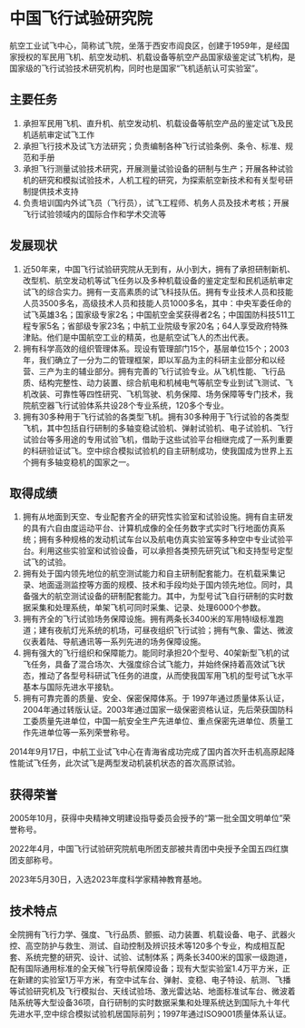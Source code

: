 # 中国飞行试验研究院

航空工业试飞中心，简称试飞院，坐落于西安市阎良区，创建于1959年，是经国家授权的军民用飞机、航空发动机、机载设备等航空产品国家级鉴定试飞机构，是国家级的飞行试验技术研究机构，同时也是国家“飞机适航认可实验室”。

## 主要任务

1. 承担军民用飞机、直升机、航空发动机、机载设备等航空产品的鉴定试飞及民机适航审定试飞工作
2. 承担飞行技术及试飞方法研究；负责编制各种飞行试验条例、条令、标准、规范和手册
3. 承担飞行测量试验技术研究，开展测量试验设备的研制与生产；开展各种试验机的研究和模拟试验技术，人机工程的研究，为探索航空新技术和有关型号研制提供技术支持
4. 负责培训国内外试飞员（飞行员），试飞工程师、机务人员及技术考核；开展飞行试验领域内的国际合作和学术交流等

## 发展现状

1. 近50年来，中国飞行试验研究院从无到有，从小到大，拥有了承担研制新机、改型机、航空发动机等试飞任务以及多种机载设备的鉴定定型和民机适航审定试飞的综合实力。拥有一支高素质的试飞科技队伍。拥有专业技术人员和技能人员3500多名，高级技术人员和技能人员1000多名，其中：中央军委任命的试飞英雄3名；国家级专家2名；中国航空金奖获得者2名；中国国防科技511工程专家5名；省部级专家23名；中航工业院级专家20名；64人享受政府特殊津贴。他们是中国航空工业的精英，也是航空试飞人的杰出代表。
2. 拥有科学高效的组织管理体系。现设有管理部门15个，基层单位15个；2003年，我们确立了一分为二的管理框架，即以军品为主的科研主业部分和以经营、三产为主的辅业部分。拥有完善的飞行试验专业。从飞机性能、飞行品质、结构完整性、动力装置、综合航电和机械电气等航空专业到试飞测试、飞机改装、可靠性等四性研究、飞机驾驶、机务保障、场务保障等专门技术，我院航空器飞行试验体系共设28个专业系统，120多个专业。
3. 拥有30多种用于飞行试验的各类型飞机。拥有30多种用于飞行试验的各类型飞机，其中包括自行研制的多轴变稳试验机、弹射试验机、电子试验机、飞行试验台等多用途的专用试验飞机，借助于这些试验平台相继完成了一系列重要的科研验证试飞。空中综合模拟试验机的自主研制成功，使我国成为世界上五个拥有多轴变稳机的国家之一。

## 取得成绩

1. 拥有从地面到天空、专业配套齐全的研究性实验室和试验设施。拥有自主研发的具有六自由度运动平台、计算机成像的全任务数字式实时飞行地面仿真系统；拥有多种规格的发动机试车台以及航电仿真实验室等多种空中专业试验平台。利用这些实验室和试验设备，可以承担各类预先研究试飞和支持型号定型试飞的试验。
2. 拥有处于国内领先地位的航空测试能力和自主研制配套能力。在机载采集记录、地面遥测监控等方面的规模、技术和手段均处于国内领先地位。同时，具备强大的航空测试设备的研制配套能力。其中，为型号试飞自行研制的实时数据采集和处理系统，单架飞机可同时采集、记录、处理6000个参数。
3. 拥有齐全的飞行试验场务保障设施。拥有两条长3400米的军用特Ⅰ级标准跑道；建有夜航灯光系统的机场，可昼夜组织飞行试验；拥有气象、雷达、微波仪表着陆、导航通讯等一系列先进的场务保障设施。
4. 拥有强大的飞行组织和保障能力。能同时承担20个型号、40架新型飞机的试飞任务，具备了混合场次、大强度综合试飞能力，并始终保持着高效试飞状态，推动了各型号科研试飞任务的进度，从而使我国军用飞机的型号试飞水平基本与国际先进水平接轨。
5. 拥有可靠完善的质量、安全、保密保障体系。于 1997年通过质量体系认证，2004年通过转版认证。2003年通过国家一级保密资格认证，先后荣获国防科工委质量先进单位，中国一航安全生产先进单位、重点保密先进单位、质量工作先进单位等一系列荣誉称号。

2014年9月17日，中航工业试飞中心在青海省成功完成了国内首次歼击机高原起降性能试飞任务，此次试飞是两型发动机装机状态的首次高原试验。

## 获得荣誉

2005年10月，获得中央精神文明建设指导委员会授予的“第一批全国文明单位”荣誉称号。

2022年4月，中国飞行试验研究院航电所团支部被共青团中央授予全国五四红旗团支部称号。

2023年5月30日，入选2023年度科学家精神教育基地。

## 技术特点

全院拥有飞行力学、强度、飞行品质、颤振、动力装置、机载设备、电子、武器火控、高空防护与救生、测试、自动控制及辨识技术等120多个专业，构成相互配套、系统完整的研究、设计、试验、试制体系；两条长3400米的国家一级跑道，配有国际通用标准的全天候飞行导航保障设备；现有大型实验室1.4万平方米，正在新建的实验室1万平方米，有空中试车台、弹射、变稳、电子特设、航测、飞播等试验研究机及飞行模拟台、天线试验场、激光雷达站、地面标准试车台、微波着陆系统等大型设备36项，自行研制的实时数据采集和处理系统达到国际九十年代先进水平,空中综合模拟试验机居国际前列；1997年通过ISO9001质量体系认证。